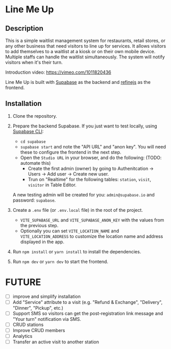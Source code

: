 # Line Me Up

## Description

This is a simple waitlist management system for restaurants, retail stores, or any other business that need visitors to line up for services. It allows visitors to add themselves to a waitlist at a kiosk or on their own mobile device. Multiple staffs can handle the waitlist simultaneously. The system will notify visitors when it's their turn.

Introduction video: https://vimeo.com/1011820436

Line Me Up is built with [Supabase](https://supabase.io) as the backend and [refinejs](https://refine.dev) as the frontend.

## Installation

1. Clone the repository.

2. Prepare the backend Supabase. If you just want to test locally, using [Supabase CLI](https://supabase.com/docs/guides/cli):

   - `cd supabase`
   - `supabase start` and note the "API URL" and "anon key". You will need these to configure the frontend in the next step.
   - Open the `Studio URL` in your browser, and do the following: (TODO: automate this)
     - Create the first admin (owner) by going to Authenitcation -> Users -> Add user -> Create new user.
     - Trun on "Realtime" for the following tables: `station`, `visit`, `visitor` in Table Editor.

   A new testing admin will be created for you: `admin@supabase.io` and password: `supabase`.

3. Create a `.env` file (or `.env.local` file) in the root of the project.

   - `VITE_SUPABASE_URL` and `VITE_SUPABASE_ANON_KEY` with the values from the previous step.
   - Optionally you can set `VITE_LOCATION_NAME` and `VITE_LOCATION_ADDRESS` to customize the location name and address displayed in the app.

4. Run `npm install` or `yarn install` to install the dependencies.

5. Run `npm dev` or `yarn dev` to start the frontend.

# FUTURE

- [ ] improve and simplify installation
- [ ] Add "Service" attribute to a visit (e.g. "Refund & Exchange", "Delivery", "Dinner", "Pickup", etc.)
- [ ] Support SMS so visitors can get the post-registration link message and "Your turn" notification via SMS.
- [ ] CRUD stations
- [ ] Improve CRUD members
- [ ] Analytics
- [ ] Transfer an active visit to another station

